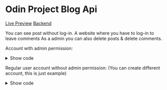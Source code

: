 # Odin Project Blog Api
[Live Preview](https://my-blog-api.netlify.app/)
[Backend](https://github.com/BigWojtek7/odin-express-blog-api)

You can see post without log-in.
A website where you have to log-in to leave comments
As a admin you can also delete posts & delete comments.

Account with admin permission:
<details>
<summary>Show code</summary>

username: admin,
password: admin
</details>

Regular user account without admin permission:
(You can create different account, this is just example)
<details>
<summary>Show code</summary>

username: user,
password: user
</details>